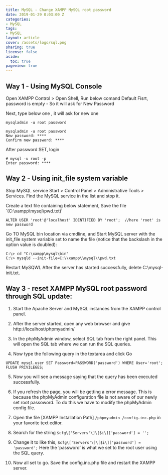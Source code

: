 ```yaml
---
title: MySQL - Change XAMPP MySQL root password
date: 2019-01-29 0:03:00 Z
categories:
- MySQL
tags:
- MySQL
layout: article
cover: /assets/logo/sql.png
sharing: true
license: false
aside:
  toc: true
pageview: true
---
```




## Way 1 - Using MySQL Console

Open XAMPP Control > Open Shell, Run below comand 
Default Fisrt, password is empty - So it will ask for New Password

Next, type below one , it will ask for new one
```
mysqladmin -u root password
```


```
mysqladmin -u root password
New password: ****
Confirm new password: ****
```


After password SET, login 
```
# mysql -u root -p
Enter password: ****
```


## Way 2 - Using init_file system variable

Stop MySQL service
Start > Control Panel > Administrative Tools > Services. Find the MySQL service in the list and stop it.


Create a text file containing below statement, Save the file `(C:\xampp\mysql\pwd.txt)'
```
ALTER USER 'root'@'localhost' IDENTIFIED BY 'root';  //here 'root' is new password
```


Go TO MySQL bin location via cmdline, and Start MySQL server with the init_file system variable set to name the file (notice that the backslash in the option value is doubled):
```
C:\> cd "C:\xampp\mysql\bin"
C:\> mysqld --init-file=C:\\xampp\\mysql\\pwd.txt
```

Restart MySQWL
After the server has started successfully, delete C:\mysql-init.txt.


## Way 3 - reset XAMPP MySQL root password through SQL update:
1.	Start the Apache Server and MySQL instances from the XAMPP control panel.

2.	After the server started, open any web browser and give http://localhost/phpmyadmin/ 
 
3.	In the phpMyAdmin window, select SQL tab from the right panel. This will open the SQL tab where we can run the SQL queries.

4.	Now type the following query in the textarea and click Go
```
UPDATE mysql.user SET Password=PASSWORD('password') WHERE User='root'; FLUSH PRIVILEGES;
```
5.	Now you will see a message saying that the query has been executed successfully.

6.	If you refresh the page, you will be getting a error message. This is because the phpMyAdmin configuration file is not aware of our newly set root passoword. To do this we have to modify the phpMyAdmin config file.

7.	Open the file [XAMPP Installation Path] `/phpmyadmin /config.inc.php` in your favorite text editor.

8.	Search for the string `$cfg\['Servers'\]\[$i\]['password'] = '';`

9. Change it to like this, `$cfg\['Servers'\]\[$i\]['password'] = 'password';` Here the ‘password’ is what we set to the root user using the SQL query.

9.	Now all set to go. Save the config.inc.php file and restart the XAMPP server.
